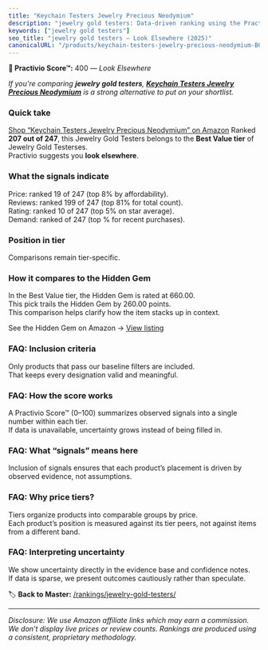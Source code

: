 ```yaml
---
title: "Keychain Testers Jewelry Precious Neodymium"
description: "jewelry gold testers: Data-driven ranking using the Practivio Score™. Positioned by quality, value, demand, findability, momentum."
keywords: ["jewelry gold testers"]
seo_title: "jewelry gold testers — Look Elsewhere (2025)"
canonicalURL: "/products/keychain-testers-jewelry-precious-neodymium-B0D9T15XS6/"
---
```


**🚫 Practivio Score™:** 400 — _Look Elsewhere_


*If you're comparing **jewelry gold testers**, **[Keychain Testers Jewelry Precious Neodymium](https://www.amazon.com/dp/B0D9T15XS6?tag=practivio-20)** is a strong alternative to put on your shortlist.*
### Quick take
[Shop “Keychain Testers Jewelry Precious Neodymium” on Amazon](https://www.amazon.com/dp/B0D9T15XS6?tag=practivio-20)
Ranked **207 out of 247**, this Jewelry Gold Testers belongs to the **Best Value tier** of Jewelry Gold Testerses.  
Practivio suggests you **look elsewhere**.

### What the signals indicate
Price: ranked 19 of 247 (top 8% by affordability).  
Reviews: ranked 199 of 247 (top 81% for total count).  
Rating: ranked 10 of 247 (top 5% on star average).  
Demand: ranked  of 247 (top % for recent purchases).

### Position in tier
Comparisons remain tier-specific.

### How it compares to the Hidden Gem
In the Best Value tier, the Hidden Gem is rated at 660.00.  
This pick trails the Hidden Gem by 260.00 points.  
This comparison helps clarify how the item stacks up in context.  

See the Hidden Gem on Amazon → [View listing](https://www.amazon.com/dp/B0CHKLZ7PJ?tag=practivio-20)

### FAQ: Inclusion criteria
Only products that pass our baseline filters are included.  
That keeps every designation valid and meaningful.

### FAQ: How the score works
A Practivio Score™ (0–100) summarizes observed signals into a single number within each tier.  
If data is unavailable, uncertainty grows instead of being filled in.

### FAQ: What “signals” means here
Inclusion of signals ensures that each product’s placement is driven by observed evidence, not assumptions.

### FAQ: Why price tiers?
Tiers organize products into comparable groups by price.  
Each product’s position is measured against its tier peers, not against items from a different band.

### FAQ: Interpreting uncertainty
We show uncertainty directly in the evidence base and confidence notes.  
If data is sparse, we present outcomes cautiously rather than speculate.


🏷️ **Back to Master:** [/rankings/jewelry-gold-testers/](/rankings/jewelry-gold-testers/)

---
_Disclosure: We use Amazon affiliate links which may earn a commission. We don’t display live prices or review counts. Rankings are produced using a consistent, proprietary methodology._
